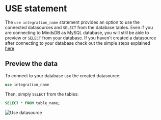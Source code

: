 # USE statement

The `use integration_name` statement provides an option to use the connected datasources and `SELECT` from the database tables. Even if you are connecting to MindsDB as MySQL database, you will still be able to preview or `SELECT` from your database. 
If you haven't created a datasource after connecting to your database check out the simple steps explained [here](/connect/#create-new-datasource).


## Preview the data

To connect to your database `use` the created datasource: 

```sql
use integration_name
```

Then, simply `SELECT` from the tables:

```sql
SELECT * FROM table_name;
```

![Use datasource](/assets/sql/use.png)